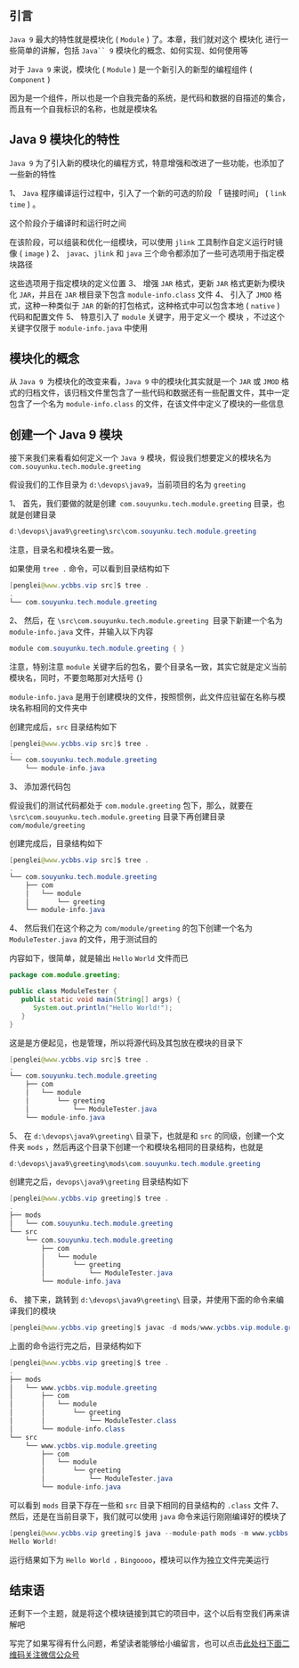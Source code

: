 ## 引言
`Java 9` 最大的特性就是模块化 ( `Module` ) 了。本章，我们就对这个 模块化 进行一些简单的讲解，包括 `Java`` 9` 模块化的概念、如何实现、如何使用等

对于 `Java 9` 来说，模块化 ( `Module` ) 是一个新引入的新型的编程组件 ( `Component` )

因为是一个组件，所以也是一个自我完备的系统，是代码和数据的自描述的集合，而且有一个自我标识的名称，也就是模块名

## Java 9 模块化的特性
`Java 9` 为了引入新的模块化的编程方式，特意增强和改进了一些功能，也添加了一些新的特性

1、 `Java` 程序编译运行过程中，引入了一个新的可选的阶段 「 链接时间」 ( `link` `time` ) 。

这个阶段介于编译时和运行时之间

在该阶段，可以组装和优化一组模块，可以使用 `jlink` 工具制作自定义运行时镜像 ( `image` )
2、 `javac`、`jlink` 和 `java` 三个命令都添加了一些可选项用于指定模块路径

这些选项用于指定模块的定义位置
3、 增强 `JAR` 格式，更新 `JAR` 格式更新为模块化 `JAR`，并且在 `JAR` 根目录下包含 `module-info.class` 文件
4、 引入了 `JMOD` 格式，这种一种类似于 `JAR` 的新的打包格式，这种格式中可以包含本地 ( `native` ) 代码和配置文件
5、 特意引入了 `module` 关键字，用于定义一个 模块 ，不过这个关键字仅限于 `module-info.java` 中使用

## 模块化的概念
从 `Java 9 `为模块化的改变来看，`Java 9` 中的模块化其实就是一个 `JAR` 或 `JMOD` 格式的归档文件，该归档文件里包含了一些代码和数据还有一些配置文件，其中一定包含了一个名为 `module-info.class` 的文件，在该文件中定义了模块的一些信息

## 创建一个 Java 9 模块
接下来我们来看看如何定义一个 `Java 9` 模块，假设我们想要定义的模块名为 `com.souyunku.tech.module.greeting`

假设我们的工作目录为 `d:\devops\java9`，当前项目的名为 `greeting`

1、 首先，我们要做的就是创建` com.souyunku.tech.module.greeting` 目录，也就是创建目录

```java
d:\devops\java9\greeting\src\com.souyunku.tech.module.greeting
````
注意，目录名和模块名要一致。

如果使用 `tree .` 命令，可以看到目录结构如下

```java
[penglei@www.ycbbs.vip src]$ tree .
.
└── com.souyunku.tech.module.greeting
```
2、 然后，在 `\src\com.souyunku.tech.module.greeting `目录下新建一个名为 `module-info.java` 文件，并输入以下内容

```java
module com.souyunku.tech.module.greeting { }
```
注意，特别注意 `module` 关键字后的包名，要个目录名一致，其实它就是定义当前模块名，同时，不要忽略那对大括号 {}

`module-info.java` 是用于创建模块的文件，按照惯例，此文件应驻留在名称与模块名称相同的文件夹中

创建完成后，`src` 目录结构如下

```java
[penglei@www.ycbbs.vip src]$ tree .
.
└── com.souyunku.tech.module.greeting
    └── module-info.java
```
3、 添加源代码包

假设我们的测试代码都处于 `com.module.greeting` 包下，那么，就要在 `\src\com.souyunku.tech.module.greeting` 目录下再创建目录 `com/module/greeting`

创建完成后，目录结构如下

```java
[penglei@www.ycbbs.vip src]$ tree .
.
└── com.souyunku.tech.module.greeting
    ├── com
    │   └── module
    │       └── greeting
    └── module-info.java
```
4、 然后我们在这个称之为 `com/module/greeting` 的包下创建一个名为` ModuleTester.java` 的文件，用于测试目的

内容如下，很简单，就是输出 `Hello` `World` 文件而已

```java
package com.module.greeting;

public class ModuleTester {
   public static void main(String[] args) {
      System.out.println("Hello World!");
   }
}
```
这是是方便起见，也是管理，所以将源代码及其包放在模块的目录下

```java
[penglei@www.ycbbs.vip src]$ tree .
.
└── com.souyunku.tech.module.greeting
    ├── com
    │   └── module
    │       └── greeting
    │           └── ModuleTester.java
    └── module-info.java
```
5、 在 `d:\devops\java9\greeting\` 目录下，也就是和 `src` 的同级，创建一个文件夹 `mods` ，然后再这个目录下创建一个和模块名相同的目录结构，也就是

```java
d:\devops\java9\greeting\mods\com.souyunku.tech.module.greeting
```
创建完之后，`devops\java9\greeting` 目录结构如下

```java
[penglei@www.ycbbs.vip greeting]$ tree .
.
├── mods
│   └── com.souyunku.tech.module.greeting
└── src
    └── com.souyunku.tech.module.greeting
        ├── com
        │   └── module
        │       └── greeting
        │           └── ModuleTester.java
        └── module-info.java
```
6、 接下来，跳转到 `d:\devops\java9\greeting\` 目录，并使用下面的命令来编译我们的模块

```java
[penglei@www.ycbbs.vip greeting]$ javac -d mods/www.ycbbs.vip.module.greeting src/www.ycbbs.vip.module.greeting/module-info.java src/www.ycbbs.vip.module.greeting/com/module/greeting/ModuleTester.java
```
上面的命令运行完之后，目录结构如下

```java
[penglei@www.ycbbs.vip greeting]$ tree .
.
├── mods
│   └── www.ycbbs.vip.module.greeting
│       ├── com
│       │   └── module
│       │       └── greeting
│       │           └── ModuleTester.class
│       └── module-info.class
└── src
    └── www.ycbbs.vip.module.greeting
        ├── com
        │   └── module
        │       └── greeting
        │           └── ModuleTester.java
        └── module-info.java
```
可以看到 `mods` 目录下存在一些和 `src` 目录下相同的目录结构的 `.class` 文件
7、 然后，还是在当前目录下，我们就可以使用 `java` 命令来运行刚刚编译好的模块了

```java
[penglei@www.ycbbs.vip greeting]$ java --module-path mods -m www.ycbbs.vip.module.greeting/com.module.greeting.ModuleTester
Hello World!
```
运行结果如下为 `Hello World ，Bingoooo`，模块可以作为独立文件完美运行

## 结束语

还剩下一个主题，就是将这个模块链接到其它的项目中，这个以后有空我们再来讲解吧


写完了如果写得有什么问题，希望读者能够给小编留言，也可以点击[此处扫下面二维码关注微信公众号](https://www.ycbbs.vip/?p=28 "此处扫下面二维码关注微信公众号")